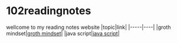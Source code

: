 # 102readingnotes
wellcome to my reading notes website
|topic|link|
|-----|----|
|groth mindset|[groth mindset](https://ahmadhirthani.github.io/102readingnotes/growthmindset)|
|java script|[java script](https://ahmadhirthani.github.io/102readingnotes/javscript)|
